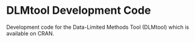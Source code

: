 # DLMtool Development Code
Development code for the Data-Limited Methods Tool (DLMtool) which is available on CRAN.


